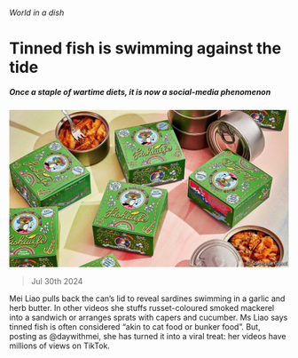 ###### World in a dish

# Tinned fish is swimming against the tide 

##### Once a staple of wartime diets, it is now a social-media phenomenon 

![image](images/20240803_CUP505.jpg) 

> Jul 30th 2024 

Mei Liao pulls back the can’s lid to reveal sardines swimming in a garlic and herb butter. In other videos she stuffs russet-coloured smoked mackerel into a sandwich or arranges sprats with capers and cucumber. Ms Liao says tinned fish is often considered “akin to cat food or bunker food”. But, posting as @daywithmei, she has turned it into a viral treat: her videos have millions of views on TikTok. 

